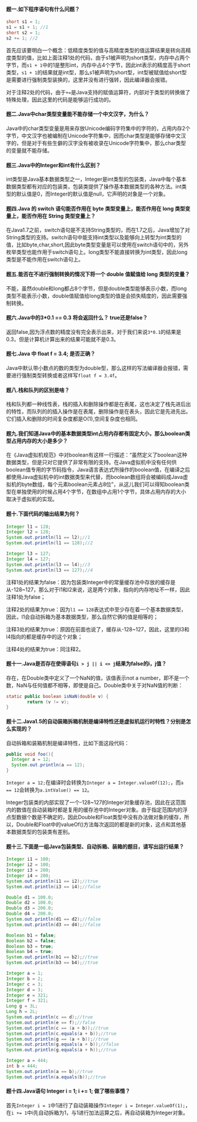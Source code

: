 #### 题一.如下程序语句有什么问题？
```java
short s1 = 1;
s1 = s1 + 1; //1
short s2 = 1;
s2 += 1; //2
```
首先应该要明白一个概念：低精度类型的值与高精度类型的值运算结果是转向高精度类型的值，比如上面注释1处的代码，由于s1被声明为short类型，内存中占两个字节，而`s1 + 1`中的1是整形int，内存中占4个字节，因此int表示的精度高于short类型，`s1 + 1`的结果就是int型，那么s1被声明为short型，int型被赋值给short型是需要进行强制类型装换的，这里并没有进行强转，因此编译器会报错。

对于注释2处的代码，由于`+=`是Java支持的赋值运算符，内部对于类型的转换做了特殊处理，因此这里的代码是能够运行成功的。

#### 题二.Java中char类型变量能不能存储一个中文汉字，为什么？
Java中的char类型变量是用来存放Unicode编码字符集中的字符的，占用内存2个字节，中文汉字也被编制在Unicode字符集中，因而char类型是能够存储中文汉字的，但是对于有些生僻的汉字没有被收录在Unicode字符集中，那么char类型的变量就不能存储。

#### 题三.Java中的Integer和int有什么区别？
int类型是Java基本数据类型之一，Integer是int类型的包装类，Java中每个基本数据类型都有对应的包装类，包装类提供了操作基本数据类型的各种方法。int类型的默认值是0，而Integer的默认值是null，它声明的对象是一个对象。

#### 题四.Java 的 switch 语句能否作用在 byte 类型变量上，能否作用在 long 类型变量上，能否作用在 String 类型变量上？
在Java1.7之前，switch语句是不支持String类型的，而在1.7之后，Java增加了对String类型的支持。switch语句中能支持int类型以及能够向上转型为int类型的值，比如byte,char,short,因此byte类型变量是可以使用在switch语句中的，另外枚举类型也能作用于switch语句上。long类型不能直接转换为int类型，因此long类型是不能作用在switch语句上。

#### 题五.能否在不进行强制转换的情况下将一个 double 值赋值给 long 类型的变量？
不能，虽然double和long都占8个字节，但是double类型能够表示小数，而long类型不能表示小数，double值赋值给long类型的值是会损失精度的，因此需要强制转换。

#### 题六.Java中的3*0.1 == 0.3 将会返回什么？ true还是false？
返回false,因为浮点数的精度没有完全表示出来，对于我们来说`3*0.1`的结果是0.3，但是计算机计算出来的结果可能就不是0.3。

#### 题七.Java 中 float f = 3.4; 是否正确？
Java中默认带小数点的数的类型为double型，那么这样的写法编译器会报错，需要进行强制类型转换或者这样写`float f = 3.4f`。

#### 题八.栈和队列的区别是啥？
栈和队列都一种线性表，栈的插入和删除操作都是在表尾，这也决定了栈先进后出的特性，而队列的的插入操作是在表尾，删除操作是在表头，因此它是先进先出。它们插入和删除的时间复杂度都是O(1),空间复杂度也相同。

#### 题九.我们知道Java中的基本数据类型int占用内存都有固定大小，那么boolean类型占用内存的大小是多少？
在《Java虚拟机规范》中对boolean有这样一行描述：“虽然定义了boolean这种数据类型，但是只对它提供了非常有限的支持。在Java虚拟机中没有任何供boolean值专用的字节码指令，Java语言表达式所操作的boolean值，在编译之后都使用Java虚拟机中的int数据类型来代替，而boolean数组将会被编码成Java虚拟机的byte数组，每个元素boolean元素占8位”，从这儿我们可以得知boolean类型在单独使用的时候占用4个字节，在数组中占用1个字节，具体占用内存的大小取决于虚拟机的实现。

#### 题十.下面代码的输出结果为何？

```java
Integer l1 = 128;
Integer l2 = 128;
System.out.println(l1 == l2);//1
System.out.println(l1 == 128);//2

Integer l3 = 127;
Integer l4 = 127;
System.out.println(l3 == l4);//3
System.out.println(l3 == 127);//4
```

注释1处的结果为false：因为包装类Integer中的常量缓存池中存放的缓存是从-128~127，那么对于l1和l2来说，这是两个对象，指向的内存地址不一样，因此注释1处为false；

注释2处的结果为true：因为`l1 == 128`表达式中至少存在着一个基本数据类型，因此，l1会自动拆箱为基本数据类型，那么自然它俩的值是相等的；

注释3处的结果为true：原因在前面也说了，缓存从-128~127，因此，这里的l3和l4指向的都是缓存中的这个对象；

注释4处的结果为true：同注释2。

#### 题十一.Java是否存在使得语句`i > j || i <= j`结果为false的i，j值？

存在，在Double类中定义了一个NaN的值，该值表示not a number，即不是一个数，NaN与任何值都不相等，即使是自己。Double类中关于对NaN值的判断：

```java
static public boolean isNaN(double v) {
        return (v != v);
}
```

#### 题十二.Java1.5的自动装箱拆箱机制是编译特性还是虚拟机运行时特性？分别是怎么实现的？

自动拆箱和装箱机制是编译特性，比如下面这段代码：

```java
public void foo(){
  Integer a = 12;
  System.out.println(a == 12);
}
```

`Integer a = 12;`在编译时会转换为`Integer a = Integer.valueOf(12);`，而`a == 12`会转换为`a.intValue() == 12`。

Integer包装类的内部实现了一个-128~127的Integer对象缓存池，因此在这范围内的数值在自动装箱时都是复用的缓存池中的Integer对象。由于指定范围内的浮点型数据个数是不确定的，因此Double和Float类型中没有办法做对象的缓存，所以，Double和Float中的valueOf()方法每次返回的都是新的对象，这点和其他基本数据类型的包装类有差别。

#### 题十三.下面是一组Java包装类型、自动拆箱、装箱的题目，请写出运行结果？

```Java
Integer i1 = 100;
Integer i2 = 100;
Integer i3 = 200;
Integer i4 = 200;
System.out.println(i1 == i2);//true
System.out.println(i3 == i4);//false

Double d1 = 100.0;
Double d2 = 100.0;
Double d3 = 200.0;
Double d4 = 200.0;
System.out.println(d1 == d2);//false
System.out.println(d3 == d4);//false

Boolean b1 = false;
Boolean b2 = false;
Boolean b3 = true;
Boolean b4 = true;
System.out.println(b1 == b2);//true
System.out.println(b3 == b4);//true

Integer a = 1;
Integer b = 2;
Integer c = 3;
Integer d = 3;
Integer e = 321;
Integer f = 321;
Long g = 3L;
Long h = 2L;
System.out.println(c == d);//true
System.out.println(e == f);//false
System.out.println(c == (a + b));//true
System.out.println(c.equals(a + b));//true
System.out.println(g == (a + b));//true
System.out.println(g.equals(a + b));//false
System.out.println(g.equals(a + h));//true

Integer a = 444;
int b = 444;
System.out.println(a == b);//true
System.out.println(a.equals(b));//true
```

#### 题十四.Java语句 Integer i = 1; i += 1; 做了哪些事情？

首先`Integer i = 1`中1进行了自动装箱操作`Integer i = Integer.valueOf(1);`，在`i += 1`中i先自动拆箱为1，与1进行加法运算之后，再自动装箱为Integer对象。




































